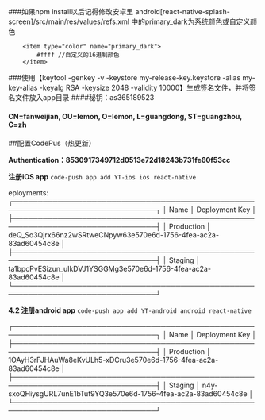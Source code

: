 ###如果npm install以后记得修改安卓里 android[react-native-splash-screen]/src/main/res/values/refs.xml 中的primary_dark为系统颜色或自定义颜色
```
    <item type="color" name="primary_dark">
        #ffff //自定义的16进制颜色
    </item>
```


###使用【keytool -genkey -v -keystore my-release-key.keystore -alias my-key-alias -keyalg RSA -keysize 2048 -validity 10000】生成签名文件，并将签名文件放入app目录
####秘钥：as365189523
#### CN=fanweijian, OU=lemon, O=lemon, L=guangdong, ST=guangzhou, C=zh


##配置CodePus（热更新）

**Authentication：8530917349712d0513e72d18243b731fe60f53cc**

**注册iOS app**
 `code-push app add YT-ios ios react-native`
 
 eployments:
┌───────────────────────────────────────────────────────────────────────────────┐
│ Name       │ Deployment Key                                                   │
├───────────────────────────────────────────────────────────────────────────────┤
│ Production │ deQ_So3Qjrx66nz2wSRtweCNpyw63e570e6d-1756-4fea-ac2a-83ad60454c8e │
├───────────────────────────────────────────────────────────────────────────────┤
│ Staging    │ ta1bpcPvESizun_uIkDVJ1YSGGMg3e570e6d-1756-4fea-ac2a-83ad60454c8e │
└───────────────────────────────────────────────────────────────────────────────┘

**4.2 注册android app**
`code-push app add YT-android android react-native`

┌───────────────────────────────────────────────────────────────────────────────┐
│ Name       │ Deployment Key                                                   │
├───────────────────────────────────────────────────────────────────────────────┤
│ Production │ 1OAyH3rFJHAuWa8eKvULh5-xDCru3e570e6d-1756-4fea-ac2a-83ad60454c8e │
├───────────────────────────────────────────────────────────────────────────────┤
│ Staging    │ n4y-sxoQHiysgURL7unE1bTut9YQ3e570e6d-1756-4fea-ac2a-83ad60454c8e │
└───────────────────────────────────────────────────────────────────────────────┘